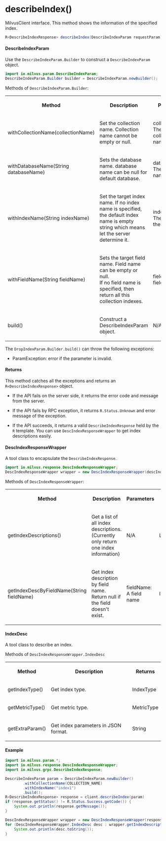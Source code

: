 # describeIndex()

MilvusClient interface. This method shows the information of the specified index.

```java
R<DescribeIndexResponse> describeIndex(DescribeIndexParam requestParam);
```

#### DescribeIndexParam

Use the `DescribeIndexParam.Builder` to construct a `DescribeIndexParam` object.

```java
import io.milvus.param.DescribeIndexParam;
DescribeIndexParam.Builder builder = DescribeIndexParam.newBuilder();
```

Methods of `DescribeIndexParam.Builder`:

<table>
    <tr>
        <th><p>Method</p></th>
        <th><p>Description</p></th>
        <th><p>Parameters</p></th>
    </tr>
    <tr>
        <td><p>withCollectionName(collectionName)</p></td>
        <td><p>Set the collection name. Collection name cannot be empty or null.</p></td>
        <td><p>collectionName: The target collection name.</p></td>
    </tr>
    <tr>
        <td><p>withDatabaseName(String databaseName)</p></td>
        <td><p>Sets the database name. database name can be null for default database.</p></td>
        <td><p>databaseName: The database name.</p></td>
    </tr>
    <tr>
        <td><p>withIndexName(String indexName)</p></td>
        <td><p>Set the target index name. If no index name is specified, the default index name is empty string which means let the server determine it.</p></td>
        <td><p>indexName: The name of the index.</p></td>
    </tr>
    <tr>
        <td><p>withFieldName(String fieldName)</p></td>
        <td><p>Sets the target field name. Field name can be empty or null.<br/>If no field name is specified, then return all this collection indexes.</p></td>
        <td><p>fieldName: The field name.</p></td>
    </tr>
    <tr>
        <td><p>build()</p></td>
        <td><p>Construct a DescribeIndexParam object.</p></td>
        <td><p>N/A</p></td>
    </tr>
</table>

The `DropIndexParam.Builder.build()` can throw the following exceptions:

- ParamException: error if the parameter is invalid.

#### Returns

This method catches all the exceptions and returns an `R<DescribeIndexResponse>` object.

- If the API fails on the server side, it returns the error code and message from the server.

- If the API fails by RPC exception, it returns `R.Status.Unknown` and error message of the exception.

- If the API succeeds, it returns a valid `DescribeIndexResponse` held by the `R` template. You can use `DescIndexResponseWrapper` to get index descriptions easily.

#### DescIndexResponseWrapper

A tool class to encapsulate the `DescribeIndexResponse`. 

```java
import io.milvus.response.DescIndexResponseWrapper;
DescIndexResponseWrapper wrapper = new DescIndexResponseWrapper(descIndexResponse);
```

Methods of `DescIndexResponseWrapper`:

<table>
   <tr>
     <th><p><strong>Method</strong></p></th>
     <th><p><strong>Description</strong></p></th>
     <th><p><strong>Parameters</strong></p></th>
     <th><p><strong>Returns</strong></p></th>
   </tr>
   <tr>
     <td><p>getIndexDescriptions()</p></td>
     <td><p>Get a list of all index descriptions. (Currently only return one index information)</p></td>
     <td><p>N/A</p></td>
     <td><p>List\<IndexDesc></p></td>
   </tr>
   <tr>
     <td><p>getIndexDescByFieldName(String fieldName)</p></td>
     <td><p>Get index description by field name. Return null if the field doesn't exist.</p></td>
     <td><p>fieldName: A field name</p></td>
     <td><p>IndexDesc</p></td>
   </tr>
</table>

#### IndexDesc

A tool class to describe an index.

Methods of `DescIndexResponseWrapper.IndexDesc`

<table>
   <tr>
     <th><p><strong>Method</strong></p></th>
     <th><p><strong>Description</strong></p></th>
     <th><p><strong>Returns</strong></p></th>
   </tr>
   <tr>
     <td><p>getIndexType()</p></td>
     <td><p>Get index type.</p></td>
     <td><p>IndexType</p></td>
   </tr>
   <tr>
     <td><p>getMetricType()</p></td>
     <td><p>Get metric type.</p></td>
     <td><p>MetricType</p></td>
   </tr>
   <tr>
     <td><p>getExtraParam()</p></td>
     <td><p>Get index parameters in JSON format.</p></td>
     <td><p>String</p></td>
   </tr>
</table>

#### Example

```java
import io.milvus.param.*;
import io.milvus.response.DescIndexResponseWrapper;
import io.milvus.grpc.DescribeIndexResponse;

DescribeIndexParam param = DescribeIndexParam.newBuilder()
        .withCollectionName(COLLECTION_NAME)
        .withIndexName("index1")
        .build();
R<DescribeIndexResponse> response = client.describeIndex(param)
if (response.getStatus() != R.Status.Success.getCode()) {
    System.out.println(response.getMessage());
}

DescIndexResponseWrapper wrapper = new DescIndexResponseWrapper(response.getData());
for (DescIndexResponseWrapper.IndexDesc desc : wrapper.getIndexDescriptions()) {
    System.out.println(desc.toString());
}
```
